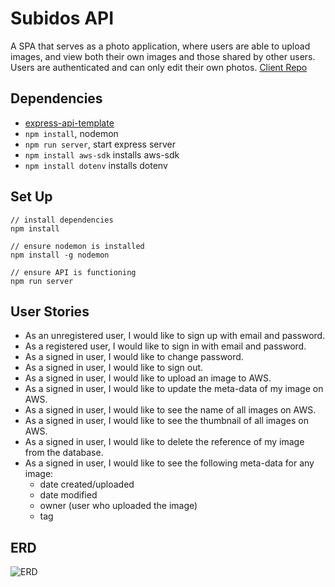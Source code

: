 
# Subidos API
A SPA that serves as a photo application, where users are able to upload images, and view both their own images and those shared by other users.  Users are authenticated and can only edit their own photos.
[Client Repo](https://github.com/Po-Ta-Toes/subidos-client)

## Dependencies
* [express-api-template](https://git.generalassemb.ly/ga-wdi-boston/express-api-template)
* `npm install`, nodemon
* `npm run server`, start express server
* `npm install aws-sdk` installs aws-sdk
* `npm install dotenv` installs dotenv

## Set Up
```
// install dependencies
npm install

// ensure nodemon is installed
npm install -g nodemon

// ensure API is functioning
npm run server
```

## User Stories
* As an unregistered user, I would like to sign up with email and password.
* As a registered user, I would like to sign in with email and password.
* As a signed in user, I would like to change password.
* As a signed in user, I would like to sign out.
* As a signed in user, I would like to upload an image to AWS.
* As a signed in user, I would like to update the meta-data of my image on AWS.
* As a signed in user, I would like to see the name of all images on AWS.
* As a signed in user, I would like to see the thumbnail of all images on AWS.
* As a signed in user, I would like to delete the reference of my image from the database.
* As a signed in user, I would like to see the following meta-data for any image:
  * date created/uploaded
  * date modified
  * owner (user who uploaded the image)
  * tag

## ERD
![ERD](https://user-images.githubusercontent.com/33760827/76448294-85dd2000-63a0-11ea-9a0f-cfcb2b89a64a.png)
